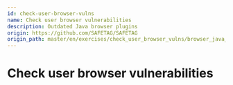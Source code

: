 ```yaml
---
id: check-user-browser-vulns
name: Check user browser vulnerabilities
description: Outdated Java browser plugins
origin: https://github.com/SAFETAG/SAFETAG
origin_path: master/en/exercises/check_user_browser_vulns/browser_java_plugin.md
---
```

# Check user browser vulnerabilities






